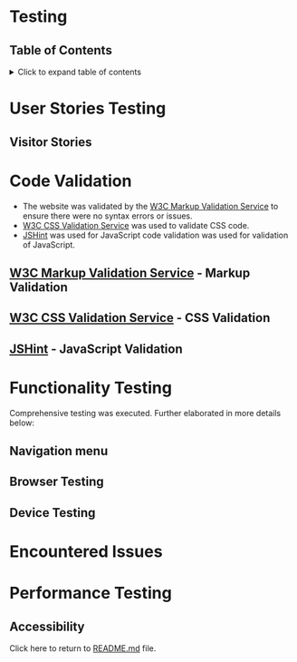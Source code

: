 # Testing
## Table of Contents
<details>
  <summary>Click to expand table of contents</summary>

1. [User Stories Testing](#user-stories)
2. [Code Validation](#code-validation)
3. [Functionality Testing](#functionality-testing)
4. [Encountered Issues](#encountered-issues)
5. [Performance Testing](#performance-testing)
</details>

# User Stories Testing
## Visitor Stories


# Code Validation
- The website was validated by the [W3C Markup Validation Service](https://validator.w3.org/) to ensure there were no syntax errors or issues. 
- [W3C CSS Validation Service](https://jigsaw.w3.org/css-validator/) was used to validate CSS code.
- [JSHint](https://jshint.com/) was used for JavaScript code validation was used for validation of JavaScript.

## [W3C Markup Validation Service](https://validator.w3.org/) - Markup Validation



## [W3C CSS Validation Service](https://jigsaw.w3.org/css-validator/) - CSS Validation

## [JSHint](https://jshint.com/) - JavaScript Validation


# Functionality Testing 
Comprehensive testing was executed. Further elaborated in more details below:
## Navigation menu

## Browser Testing

## Device Testing

# Encountered Issues

# Performance Testing

## Accessibility


Click here to return to [README.md](README.md) file.